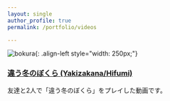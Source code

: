 ```yaml
---
layout: single
author_profile: true
permalink: /portfolio/videos

--- 
```



![bokura](/HifumiWeb/assets/images/maxresdefault.jpg){: .align-left style="width: 250px;"}

### [違う冬のぼくら (Yakizakana/Hifumi)](https://www.youtube.com/watch?v=oEmQ3rPwgLE&list=PLgUHhTvTUNfxKp3grh4-5dmoez4lMhBvm)
友達と2人で「違う冬のぼくら」をプレイした動画です。


